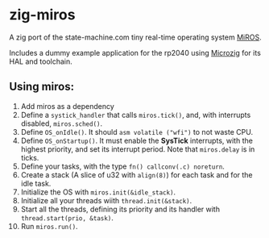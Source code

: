 # zig-miros

A zig port of the state-machine.com tiny real-time operating system
[MiROS](https://github.com/QuantumLeaps/MiROS).

Includes a dummy example application for the rp2040 using
[Microzig](https://github.com/ZigEmbeddedGroup/microzig) for its HAL and toolchain.

## Using miros:

1. Add miros as a dependency
2. Define a `systick_handler` that calls `miros.tick()`, and, with interrupts disabled,
   `miros.sched()`.
3. Define `OS_onIdle()`. It should `asm volatile ("wfi")` to not waste CPU.
4. Define `OS_onStartup()`. It must enable the **SysTick** interrupts, with the highest priority,
   and set its interrupt period. Note that `miros.delay` is in ticks.
5. Define your tasks, with the type `fn() callconv(.c) noreturn`.
6. Create a stack (A slice of u32 with `align(8)`) for each task and for the idle task.
7. Initialize the OS with `miros.init(&idle_stack)`.
8. Initialize all your threads wiith `thread.init(&stack)`.
9. Start all the threads, defining its priority and its handler with `thread.start(prio, &task)`.
10. Run `miros.run()`.
